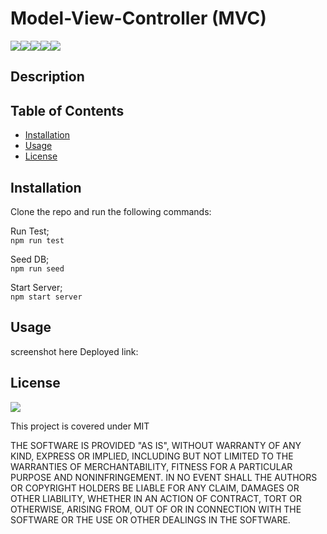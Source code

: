 # Model-View-Controller (MVC) 
![](https://img.shields.io/badge/JavaScript-323330?style=for-the-badge&logo=javascript&logoColor=F7DF1E)![](https://img.shields.io/badge/Node.js-43853D?style=for-the-badge&logo=node.js&logoColor=white)![](https://img.shields.io/badge/Express.js-404D59?style=for-the-badge)![](https://img.shields.io/badge/MySQL-00000F?style=for-the-badge&logo=mysql&logoColor=white)![](https://img.shields.io/badge/-Sequelize-d3d3d3?style=for-the-badge&logo=sequelize&logoColor=52B0E7)

## Description


## Table of Contents 

* [Installation](#installation)
* [Usage](#usage)                     
* [License](#license)

## Installation
Clone the repo and run the following commands:

Run Test;    
`npm run test`     

Seed DB;   
`npm run seed`     

Start Server;     
`npm start server`     

## Usage
screenshot here
Deployed link:

## License

![](https://img.shields.io/badge/License-MIT%20-blue?style=flat-square)

This project is covered under MIT

THE SOFTWARE IS PROVIDED "AS IS", WITHOUT WARRANTY OF ANY KIND, EXPRESS OR
IMPLIED, INCLUDING BUT NOT LIMITED TO THE WARRANTIES OF MERCHANTABILITY,
FITNESS FOR A PARTICULAR PURPOSE AND NONINFRINGEMENT. IN NO EVENT SHALL THE
AUTHORS OR COPYRIGHT HOLDERS BE LIABLE FOR ANY CLAIM, DAMAGES OR OTHER
LIABILITY, WHETHER IN AN ACTION OF CONTRACT, TORT OR OTHERWISE, ARISING FROM,
OUT OF OR IN CONNECTION WITH THE SOFTWARE OR THE USE OR OTHER DEALINGS IN THE
SOFTWARE.


    
